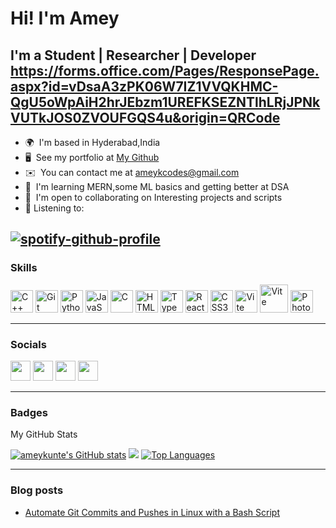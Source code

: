 Hi! I'm Amey
============================================================================================================================

I'm a Student | Researcher | Developer
https://forms.office.com/Pages/ResponsePage.aspx?id=vDsaA3zPK06W7IZ1VVQKHMC-QgU5oWpAiH2hrJEbzm1UREFKSEZNTlhLRjJPNkVUTkJOS0ZVOUFGQS4u&origin=QRCode
--------------------------------

* 🌍  I'm based in Hyderabad,India
* 🖥️  See my portfolio at [My Github](http://github.com/ameykunte)
* ✉️  You can contact me at [ameykcodes@gmail.com](mailto:ameykuntesoc@gmail.com)
* 🧠  I'm learning MERN,some ML basics and getting better at DSA
* 🤝  I'm open to collaborating on Interesting projects and scripts
* 🎵  Listening to:

[![spotify-github-profile](https://spotify-github-profile.vercel.app/api/view?uid=aznk37pfzh5xdbfdb10cxm3z7&cover_image=true&theme=natemoo-re&show_offline=false&background_color=121212&interchange=true&bar_color=53b14f&bar_color_cover=false)](https://spotify-github-profile.vercel.app/api/view?uid=aznk37pfzh5xdbfdb10cxm3z7&redirect=true)
--------------------------------
### Skills


<p align="left">
<a href="https://docs.microsoft.com/en-us/cpp/?view=msvc-170" target="_blank" rel="noreferrer"><img src="https://raw.githubusercontent.com/danielcranney/readme-generator/main/public/icons/skills/cplusplus-colored.svg" width="36" height="36" alt="C++" /></a>
<a href="https://git-scm.com/" target="_blank" rel="noreferrer"><img src="https://raw.githubusercontent.com/danielcranney/readme-generator/main/public/icons/skills/git-colored.svg" width="36" height="36" alt="Git" /></a>
<a href="https://www.python.org/" target="_blank" rel="noreferrer"><img src="https://raw.githubusercontent.com/danielcranney/readme-generator/main/public/icons/skills/python-colored.svg" width="36" height="36" alt="Python" /></a>
<a href="https://developer.mozilla.org/en-US/docs/Web/JavaScript" target="_blank" rel="noreferrer"><img src="https://raw.githubusercontent.com/danielcranney/readme-generator/main/public/icons/skills/javascript-colored.svg" width="36" height="36" alt="JavaScript" /></a>
<a href="https://docs.microsoft.com/en-us/cpp/?view=msvc-170" target="_blank" rel="noreferrer"><img src="https://raw.githubusercontent.com/danielcranney/readme-generator/main/public/icons/skills/c-colored.svg" width="36" height="36" alt="C" /></a>
<a href="https://developer.mozilla.org/en-US/docs/Glossary/HTML5" target="_blank" rel="noreferrer"><img src="https://raw.githubusercontent.com/danielcranney/readme-generator/main/public/icons/skills/html5-colored.svg" width="36" height="36" alt="HTML5" /></a>
 <a href="https://www.typescriptlang.org/" target="_blank" rel="noreferrer"><img src="https://upload.wikimedia.org/wikipedia/commons/thumb/f/f5/Typescript.svg/480px-Typescript.svg.png" width="36" height="36" alt="TypeScript" /></a>
<a href="https://reactjs.org/" target="_blank" rel="noreferrer"><img src="https://raw.githubusercontent.com/danielcranney/readme-generator/main/public/icons/skills/react-colored.svg" width="36" height="36" alt="React" /></a>
<a href="https://www.w3.org/TR/CSS/#css" target="_blank" rel="noreferrer"><img src="https://raw.githubusercontent.com/danielcranney/readme-generator/main/public/icons/skills/css3-colored.svg" width="36" height="36" alt="CSS3" /></a>
<a href="https://vitejs.dev/" target="_blank" rel="noreferrer"><img src="https://raw.githubusercontent.com/danielcranney/readme-generator/main/public/icons/skills/vite-colored.svg" width="36" height="36" alt="Vite" /></a>
 <a href="https://www.gnu.org/software/bash/" target="_blank" rel="noreferrer"><img src="https://bashlogo.com/img/symbol/svg/full_colored_dark.svg" width="45" height="45" alt="Vite" /></a>
<a href="https://www.adobe.com/uk/products/photoshop.html" target="_blank" rel="noreferrer"><img src="https://raw.githubusercontent.com/danielcranney/readme-generator/main/public/icons/skills/photoshop-colored-dark.svg" width="36" height="36" alt="Photoshop" /></a>
</p>



----------------------------------------------------------------------------------------
### Socials

<p align="left"> <a href="https://discord.com/users/Toad#9566" target="_blank" rel="noreferrer"><img src="https://raw.githubusercontent.com/danielcranney/readme-generator/main/public/icons/socials/discord.svg" width="32" height="32" /></a> <a href="https://www.github.com/ameykunte" target="_blank" rel="noreferrer"><img src="https://raw.githubusercontent.com/danielcranney/readme-generator/main/public/icons/socials/github-dark.svg" width="32" height="32" /></a> <a href="https://www.linkedin.com/in/ameyteur" target="_blank" rel="noreferrer"><img src="https://raw.githubusercontent.com/danielcranney/readme-generator/main/public/icons/socials/linkedin.svg" width="32" height="32" /></a> <a href="https://www.twitter.com/ameyteur" target="_blank" rel="noreferrer"><img src="https://raw.githubusercontent.com/danielcranney/readme-generator/main/public/icons/socials/twitter.svg" width="32" height="32" /></a></p>

----------------------------------------------------------------------------------------

### Badges
<p align="left">
My GitHub Stats</p>
<a href="http://www.github.com/ameykunte"><img src="https://github-readme-stats.vercel.app/api?username=ameykunte&cache_seconds=86400&show_icons=true&hide=issues,&count_private=true&title_color=3382ed&text_color=ffffff&icon_color=14b8a6&bg_color=1c1917&hide_border=true&show_icons=true" alt="ameykunte's GitHub stats" /></a>
<a href="http://www.github.com/ameykunte"><img src="https://github-readme-streak-stats.herokuapp.com/?user=ameykunte&stroke=ffffff&background=1c1917&ring=3382ed&fire=3382ed&currStreakNum=ffffff&currStreakLabel=3382ed&sideNums=ffffff&sideLabels=ffffff&dates=ffffff&hide_border=true" /></a>
<a href="https://github.com/ameykunte" align="left"><img src="https://github-readme-stats.vercel.app/api/top-langs/?username=ameykunte&langs_count=9&size_weight=0.75&count_weight=0.25&layout=donut&title_color=3382ed&text_color=ffffff&icon_color=0891b2&bg_color=1c1917&hide_border=true&locale=en&custom_title=Top%20%Languages" alt="Top Languages" /></a>

---

### Blog posts

<!-- BLOG-POST-LIST:START -->
- [Automate Git Commits and Pushes in Linux with a Bash Script](https://ameykunte.medium.com/automate-git-commits-and-pushes-in-linux-with-a-bash-script-1a0bfadfedb8?source=rss-f50cd0c2f174------2)
<!-- BLOG-POST-LIST:END -->


